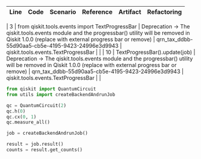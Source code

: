 | Line | Code | Scenario | Reference | Artifact | Refactoring |
| :--: | :--- | :------- | :-------: | :------- | :---------- |

| 3 | from qiskit.tools.events import TextProgressBar | Deprecation -> The qiskit.tools.events module and the progressbar() utility will be removed in Qiskit 1.0.0 (replace with external progress bar or remove) | qrn_tax_ddbb-55d90aa5-cb5e-4195-9423-24996e3d9943 | qiskit.tools.events.TextProgressBar |  |
| 10 | TextProgressBar().update(job) | Deprecation -> The qiskit.tools.events module and the progressbar() utility will be removed in Qiskit 1.0.0 (replace with external progress bar or remove) | qrn_tax_ddbb-55d90aa5-cb5e-4195-9423-24996e3d9943 | qiskit.tools.events.TextProgressBar |  |

```python
from qiskit import QuantumCircuit
from utils import createBackendAndrunJob

qc = QuantumCircuit(2)
qc.h(0)
qc.cx(0, 1)
qc.measure_all()

job = createBackendAndrunJob()

result = job.result()
counts = result.get_counts()
```